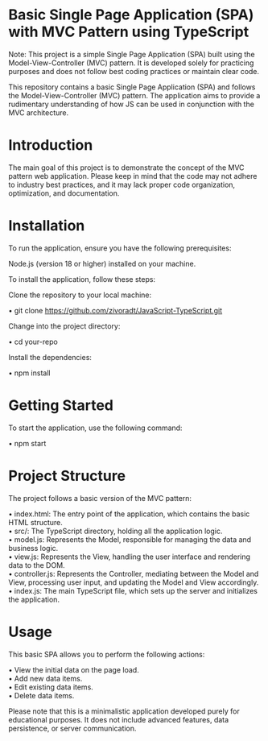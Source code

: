 # Basic Single Page Application (SPA) with MVC Pattern using TypeScript
Note: This project is a simple Single Page Application (SPA) built using the Model-View-Controller (MVC) pattern. It is developed solely for practicing purposes and does not follow best coding practices or maintain clear code.

This repository contains a basic Single Page Application (SPA) and follows the Model-View-Controller (MVC) pattern. The application aims to provide a rudimentary understanding of how JS can be used in conjunction with the MVC architecture.

# Introduction
The main goal of this project is to demonstrate the concept of the MVC pattern web application. Please keep in mind that the code may not adhere to industry best practices, and it may lack proper code organization, optimization, and documentation.

# Installation
To run the application, ensure you have the following prerequisites:

Node.js (version 18 or higher) installed on your machine.

To install the application, follow these steps:

Clone the repository to your local machine:

• git clone https://github.com/zivoradt/JavaScript-TypeScript.git<br>

Change into the project directory:

• cd your-repo<br>

Install the dependencies:

• npm install<br>

# Getting Started
To start the application, use the following command:

• npm start<br>

# Project Structure
The project follows a basic version of the MVC pattern:

• index.html: The entry point of the application, which contains the basic HTML structure.<br>
• src/: The TypeScript directory, holding all the application logic.<br>
• model.js: Represents the Model, responsible for managing the data and business logic.<br>
• view.js: Represents the View, handling the user interface and rendering data to the DOM.<br>
• controller.js: Represents the Controller, mediating between the Model and View, processing user input, and updating the Model and View accordingly.<br>
• index.js: The main TypeScript file, which sets up the server and initializes the application.<br>

# Usage
This basic SPA allows you to perform the following actions:

• View the initial data on the page load.<br>
• Add new data items.<br>
• Edit existing data items.<br>
• Delete data items.<br>

Please note that this is a minimalistic application developed purely for educational purposes. It does not include advanced features, data persistence, or server communication.
